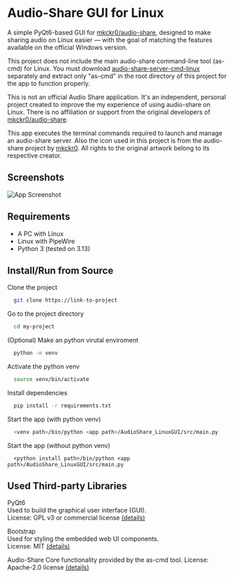 # Audio-Share GUI for Linux


A simple PyQt6-based GUI for [mkckr0/audio-share](https://github.com/mkckr0/audio-share), designed to make sharing audio on Linux easier — with the goal of matching the features available on the official Windows version. 

This project does not include the main audio-share command-line tool (as-cmd) for Linux.
You must download [audio-share-server-cmd-linux](https://github.com/mkckr0/audio-share/releases) separately and extract only "as-cmd" in the root directory of this project for the app to function properly.

This is not an official Audio Share application.
It's an independent, personal project created to improve the my experience of using audio-share on Linux.
There is no affiliation or support from the original developers of [mkckr0/audio-share](https://github.com/mkckr0/audio-share).

This app executes the terminal commands required to launch and manage an audio-share server. Also the icon used in this project is from the audio-share project by [mkckr0](https://github.com/mkckr0).
All rights to the original artwork belong to its respective creator.

## Screenshots

![App Screenshot](https://via.placeholder.com/468x300?text=App+Screenshot+Here)

## Requirements
* A PC with Linux
* Linux with PipeWire
* Python 3 (tested on 3.13)

## Install/Run from Source

Clone the project

```bash
  git clone https://link-to-project
```

Go to the project directory

```bash
  cd my-project
```

(Optional) Make an python virutal enviroment
```bash
  python -m venv
```
Activate the python venv
```bash
  source venv/bin/activate
```
Install dependencies

```bash
  pip install -r requirements.txt
```

Start the app (with python venv)

```bash
  <venv path>/bin/python <app path>/AudioShare_LinuxGUI/src/main.py
```

Start the app (without python venv)
```
  <python install path>/bin/python <app path>/AudioShare_LinuxGUI/src/main.py
```
## Used Third-party Libraries

PyQt6\
Used to build the graphical user interface (GUI).\
License: GPL v3 or commercial license [(details)](https://www.riverbankcomputing.com/commercial/license-faq)

Bootstrap\
Used for styling the embedded web UI components.\
License: MIT [(details)](https://github.com/twbs/bootstrap/blob/main/LICENSE)

Audio-Share
Core functionality provided by the as-cmd tool.
License: Apache-2.0 license [(details)](https://github.com/mkckr0/audio-share/blob/main/LICENSE)
